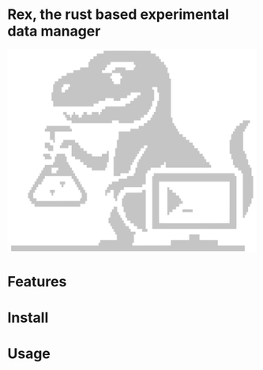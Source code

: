 # Rex, the rust based experimental data manager
![Logo](https://raw.githubusercontent.com/JaminMartin/rex/refs/heads/master/assets/rex.svg)

# Features

# Install 

# Usage
